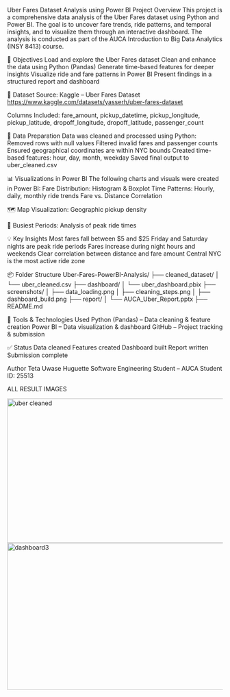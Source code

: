  Uber Fares Dataset Analysis using Power BI
 Project Overview
This project is a comprehensive data analysis of the Uber Fares dataset using Python and Power BI. The goal is to uncover fare trends, ride patterns, and temporal insights, and to visualize them through an interactive dashboard. The analysis is conducted as part of the AUCA Introduction to Big Data Analytics (INSY 8413) course.

🎯 Objectives
Load and explore the Uber Fares dataset
Clean and enhance the data using Python (Pandas)
Generate time-based features for deeper insights
Visualize ride and fare patterns in Power BI
Present findings in a structured report and dashboard

📁 Dataset
Source: Kaggle – Uber Fares Dataset
https://www.kaggle.com/datasets/yasserh/uber-fares-dataset

Columns Included:
fare_amount, pickup_datetime, pickup_longitude, pickup_latitude,
dropoff_longitude, dropoff_latitude, passenger_count

🧹 Data Preparation
Data was cleaned and processed using Python:
Removed rows with null values
Filtered invalid fares and passenger counts
Ensured geographical coordinates are within NYC bounds
Created time-based features: hour, day, month, weekday
Saved final output to uber_cleaned.csv

📊 Visualizations in Power BI
The following charts and visuals were created in Power BI:
 Fare Distribution: Histogram & Boxplot
 Time Patterns: Hourly, daily, monthly ride trends
 Fare vs. Distance Correlation

🗺️ Map Visualization: Geographic pickup density

📅 Busiest Periods: Analysis of peak ride times

💡 Key Insights
Most fares fall between $5 and $25
Friday and Saturday nights are peak ride periods
Fares increase during night hours and weekends
Clear correlation between distance and fare amount
Central NYC is the most active ride zone

📦 Folder Structure
Uber-Fares-PowerBI-Analysis/
├── cleaned_dataset/
│ └── uber_cleaned.csv
├── dashboard/
│ └── uber_dashboard.pbix
├── screenshots/
│ ├── data_loading.png
│ ├── cleaning_steps.png
│ ├── dashboard_build.png
├── report/
│ └── AUCA_Uber_Report.pptx
├── README.md

🧰 Tools & Technologies Used
Python (Pandas) – Data cleaning & feature creation
Power BI – Data visualization & dashboard
GitHub – Project tracking & submission

✅ Status
 Data cleaned
 Features created
 Dashboard built
 Report written
 Submission complete

 Author
Teta Uwase Huguette
Software Engineering Student – AUCA
Student ID: 25513

ALL RESULT IMAGES 

<img width="746" height="337" alt="uber cleaned" src="https://github.com/user-attachments/assets/caa23592-1ddc-4269-a1b3-22eb01282ed2" /><img width="556" height="343" alt="dashboard3" src="https://github.com/user-attachments/assets/0c7efd56-f690-4726-8749-ad6a1355a8d5" />

